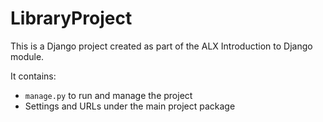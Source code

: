 # LibraryProject

This is a Django project created as part of the ALX Introduction to Django module.

It contains:
- `manage.py` to run and manage the project
- Settings and URLs under the main project package
